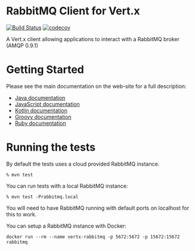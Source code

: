 # RabbitMQ Client for Vert.x

[![Build Status](https://vertx.ci.cloudbees.com/buildStatus/icon?job=vert.x3-rabbitmq-client)](https://vertx.ci.cloudbees.com/view/vert.x-3/job/vert.x3-rabbitmq-client/)
[![codecov](https://codecov.io/gh/vert-x3/vertx-rabbitmq-client/branch/master/graph/badge.svg)](https://codecov.io/gh/Sammers21/vertx-rabbitmq-client)

A Vert.x client allowing applications to interact with a RabbitMQ broker (AMQP 0.9.1)

# Getting Started

Please see the main documentation on the web-site for a full description:

* [Java documentation](https://vertx.io/docs/vertx-rabbitmq-client/java/)
* [JavaScript documentation](https://vertx.io/docs/vertx-rabbitmq-client/js/)
* [Kotlin documentation](https://vertx.io/docs/vertx-rabbitmq-client/kotlin/)
* [Groovy documentation](https://vertx.io/docs/vertx-rabbitmq-client/groovy/)
* [Ruby documentation](https://vertx.io/docs/vertx-rabbitmq-client/ruby/)

# Running the tests

By default the tests uses a cloud provided RabbitMQ instance.

```
% mvn test
```

You can run tests with a local RabbitMQ instance:

```
% mvn test -Prabbitmq.local
```

You will need to have RabbitMQ running with default ports on localhost for this to work.

You can setup a RabbitMQ instance with Docker:

```
docker run --rm --name vertx-rabbitmq -p 5672:5672 -p 15672:15672 rabbitmq
```
